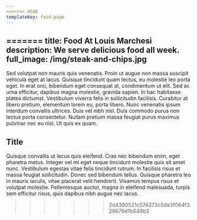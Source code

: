 ```yaml
---
<<<<<<< HEAD
templateKey: food-page
---
```

=======
title: Food At Louis Marchesi
description: We serve delicious food all week.
full_image: /img/steak-and-chips.jpg
---
Sed volutpat non mauris quis venenatis. Proin ut augue non massa suscipit vehicula eget at lacus. Quisque tincidunt quam lectus, eu molestie leo porta eget. In erat orci, bibendum eget consequat at, condimentum ut elit. Sed ac urna efficitur, dapibus magna molestie, gravida sapien. In hac habitasse platea dictumst. Vestibulum viverra felis in sollicitudin facilisis. Curabitur at libero pretium, elementum lorem eu, porta libero. Nunc venenatis ipsum interdum convallis ultrices. Duis vel nibh nisl. Duis commodo purus non lectus porta consectetur. Nullam pretium massa feugiat purus maximus pulvinar nec eu nisl. Ut quis ex quam.

## Title

Quisque convallis ut lacus quis eleifend. Cras nec bibendum enim, eget pharetra metus. Integer vel mi eget neque tincidunt molestie quis sit amet nunc. Vestibulum egestas vitae felis tincidunt rutrum. In facilisis risus et massa feugiat sollicitudin. Donec sed bibendum tellus. Quisque pharetra leo in mauris iaculis, vitae placerat velit hendrerit. Vivamus tempus risus et volutpat molestie. Pellentesque auctor, magna in eleifend malesuada, turpis sem efficitur risus, quis dapibus nibh augue nec lacus.
>>>>>>> 2d4380521c574373c5da3f064f329679d1b649b3

